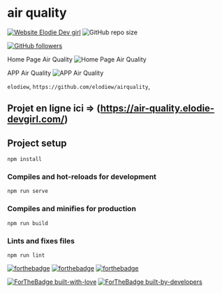 # air quality

[![Website Elodie Dev girl](https://img.shields.io/badge/Website-visit-brightgreen)](https://air-quality.elodie-devgirl.com/) ![GitHub repo size](https://img.shields.io/github/repo-size/elodiew/airquality)<br>

[![GitHub followers](https://img.shields.io/github/followers/elodiew.svg?style=social&label=Follow&maxAge=2592000)](https://github.com/elodiew?tab=followers) 



Home Page Air Quality
![Home Page Air Quality](https://zupimages.net/up/20/39/ubgc.jpg)

APP Air Quality
![APP Air Quality](https://zupimages.net/up/20/39/tkdx.jpg)


`elodiew`, `https://github.com/elodiew/airquality`, 

<!-- ABOUT THE PROJECT -->

## Projet en ligne ici => (https://air-quality.elodie-devgirl.com/)

## Project setup
```
npm install
```

### Compiles and hot-reloads for development
```
npm run serve
```

### Compiles and minifies for production
```
npm run build
```

### Lints and fixes files
```
npm run lint
```
[![forthebadge](https://forthebadge.com/images/badges/made-with-vue.svg)](https://vuejs.org/) [![forthebadge](https://forthebadge.com/images/badges/uses-html.svg)](https://developer.mozilla.org/fr/docs/Web/HTML) [![forthebadge](https://forthebadge.com/images/badges/uses-css.svg)](https://developer.mozilla.org/fr/docs/Web/CSS)<br>

[![ForTheBadge built-with-love](http://ForTheBadge.com/images/badges/built-with-love.svg)](https://GitHub.com/elodiew/) [![ForTheBadge built-by-developers](http://ForTheBadge.com/images/badges/built-by-developers.svg)](https://GitHub.com/elodiew/)<br>

